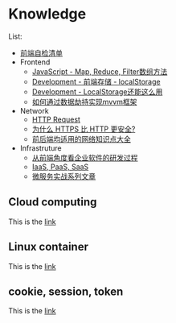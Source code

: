 # Knowledge #
List:  
* [前端自检清单](https://github.com/Marcusxzhang/frontend-repository/blob/master/Knowledge/Wiki/frontend-self-check.md)
* Frontend
  * [JavaScript - Map, Reduce, Filter数组方法](https://github.com/Marcusxzhang/frontend-repository/blob/master/Knowledge/Wiki/map-reduce-filter.md)
  * [Development - 前端存储 - localStorage](https://github.com/Marcusxzhang/frontend-repository/blob/master/Knowledge/Wiki/localstorage.md)
  * [Development - LocalStorage还能这么用](https://github.com/Marcusxzhang/frontend-repository/blob/master/Knowledge/Wiki/localstorage-extra-used.md)
  * [如何通过数据劫持实现mvvm框架](https://github.com/Marcusxzhang/frontend-repository/blob/master/Knowledge/Wiki/databinding-mvvm.md)
* Network
  * [HTTP Request](https://github.com/Marcusxzhang/frontend-repository/blob/master/Knowledge/Wiki/http-request.md)
  * [为什么 HTTPS 比 HTTP 更安全?](https://github.com/Marcusxzhang/frontend-repository/blob/master/Knowledge/Wiki/http-https.md)
  * [前后端均适用的网络知识点大全](https://github.com/Marcusxzhang/frontend-repository/blob/master/Knowledge/Wiki/network-knowledge-for-febe.md)
* Infrastruture
  * [从前端角度看企业软件的研发过程](https://github.com/Marcusxzhang/frontend-repository/blob/master/Knowledge/Wiki/software-development-procedure.md)
  * [IaaS, PaaS, SaaS](https://github.com/Marcusxzhang/frontend-repository/blob/master/Knowledge/Wiki/ips.md)
  * [微服务实战系列文章](https://github.com/Marcusxzhang/frontend-repository/blob/master/Knowledge/Wiki/microservice.md)

## Cloud computing ##
This is the [link](https://github.com/Marcusxzhang/frontend-repository/blob/master/Knowledge/Wiki/cloud-computing.md)

## Linux container ##
This is the [link](https://github.com/Marcusxzhang/frontend-repository/blob/master/Knowledge/Wiki/linux-container.md)

## cookie, session, token ##
This is the [link](https://github.com/Marcusxzhang/frontend-repository/blob/master/Knowledge/Wiki/cookie-session-token.md)

